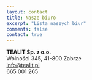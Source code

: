 ```yaml
---
layout: contact
title: Nasze biuro
excerpt: "Lista naszych biur"
comments: false
contact: true
---
```

<b>TEALIT Sp. z o.o.</b><br>
Wolności 345, 41-800 Zabrze<br>
info@tealit.pl<br>
665 001 265<br>
